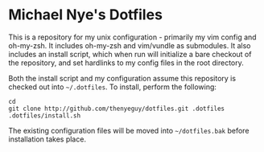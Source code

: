Michael Nye's Dotfiles
======================

This is a repository for my unix configuration - primarily my vim config and
oh-my-zsh. It includes oh-my-zsh and vim/vundle as submodules. It also includes
an install script, which when run will initialize a bare checkout of the
repository, and set hardlinks to my config files in the root directory.

Both the install script and my configuration assume this repository is checked
out into `~/.dotfiles`. To install, perform the following:

    cd
    git clone http://github.com/thenyeguy/dotfiles.git .dotfiles
    .dotfiles/install.sh

The existing configuration files will be moved into `~/dotfiles.bak` before
installation takes place.

